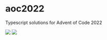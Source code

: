 # aoc2022

Typescript solutions for Advent of Code 2022

![](https://img.shields.io/badge/day%20📅-13-blue)
![](https://img.shields.io/badge/stars%20⭐-22-yellow)
